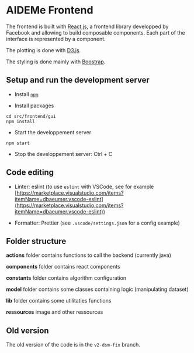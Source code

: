 # AIDEMe Frontend

The frontend is built with [React.js](https://reactjs.org/), a frontend library developped by Facebook and allowing to build composable components. Each part of the interface is represented by a component.

The plotting is done with [D3.js](https://d3js.org/).

The styling is done mainly with [Boostrap](https://getbootstrap.com/).

## Setup and run the development server

- Install [`npm`](https://docs.npmjs.com/downloading-and-installing-node-js-and-npm)

- Install packages

```
cd src/frontend/gui
npm install
```

- Start the developpement server

```
npm start
```

- Stop the developpement server: Ctrl + C

## Code editing

- Linter: eslint (to use `eslint` with VSCode, see for example [https://marketplace.visualstudio.com/items?itemName=dbaeumer.vscode-eslint](https://marketplace.visualstudio.com/items?itemName=dbaeumer.vscode-eslint))

- Formatter: Prettier (see `.vscode/settings.json` for a config example)

## Folder structure

**actions** folder contains functions to call the backend (currently java)

**components** folder contains react components

**constants** folder contains algorithm configuration

**model** folder contains some classes containing logic (manipulating dataset)

**lib** folder contains some utilitaties functions

**ressources** image and other ressources

## Old version

The old version of the code is in the `v2-dsm-fix` branch.
